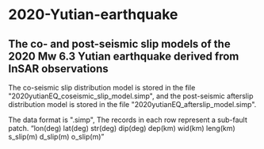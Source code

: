 # 2020-Yutian-earthquake
## The co- and post-seismic slip models of the 2020 Mw 6.3 Yutian earthquake derived from InSAR observations

The co-seismic slip distribution model is stored in the file "2020yutianEQ_coseismic_slip_model.simp", and the post-seismic afterslip distribution model is stored in the file "2020yutianEQ_afterslip_model.simp".
 
The data format is ".simp", The records in each row represent a sub-fault patch.
“lon(deg)  lat(deg) str(deg)   dip(deg)   dep(km)  wid(km) leng(km) s_slip(m) d_slip(m) o_slip(m)”
